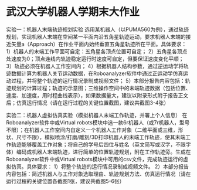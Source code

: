 # 武汉大学机器人学期末大作业
实验一：机器人末端轨迹规划实验
选用某机器人（以PUMA560为例），通过轨迹规划，实现机器人末端在空间某一平面内沿五角星轨迹运动，要求机器人末端的接近矢量a（Approach）在作业平面内始终垂直五角星轨迹所在平面。具体要求：
1）机器人的末端工作平面可自定：五角星各顶点位置可自定；
2）五角星各顶点处速度为0；顶点连线内轨迹稳定运行时速度可自定，但要保证速度变化平顺；
3）轨迹必须在机器人工作空间内；
4）根据机器人结构参数，通过逆运动学将轨迹数据计算为机器人关节运动数据，在Roboanalyzer软件中通过正运动学仿真运动过程，并将整个轨迹的运行情况录制成视频文件；
5）本部分报告内容包括：轨迹规划的计算过程；轨迹的示意图；三维操作空间中的末端轨迹数据（包括位置、速度、加速度，用时程曲线表示），如果数据量大，建议以附录形式附于报告正文后；仿真运行情况（请在运行过程的关键位置截图，建议共截图3-4张）

实验二：机器人虚拟仿真实验（模拟机器人末端工作轨迹，并署上个人信息）
在Roboanalyzer软件中或Virtual robots模块中选一款6r机器人（或7r机器人，型号不限）；在机器人工作空间内自定义一个机器人工作对象（二维平面或三维，形状、尺寸不限），模拟喷涂/打磨/雕刻/3D打印机器人的末端工作轨迹，使其末端工作轨迹能够覆盖工作对象；将自己的学号后四位与姓名（英文简写或汉字，不限字体）编码成机器人末端轨迹，进行简单的位置轨迹规划，附在工作轨迹旁。生成在Roboanalyzer软件中或Virtual robots模块中可用的csv文件，完成轨迹运行的虚拟仿真。具体要求：
1）将整个轨迹的运行情况录制成视频文件。
2）本部分报告内容包括：简述机器人与工作对象选取理由、轨迹规划方法、仿真运行情况（请在运行过程的关键位置各截图1张，建议共截图5-6张）
